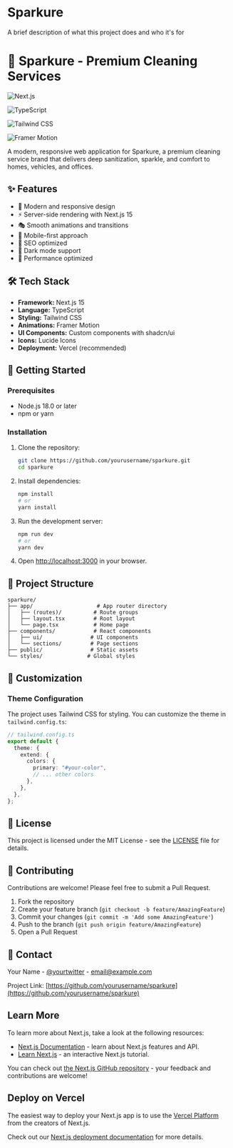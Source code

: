 # Sparkure

A brief description of what this project does and who it's for

# 🧹 Sparkure - Premium Cleaning Services

![Next.js](https://img.shields.io/badge/Next.js-13.0-black?style=for-the-badge&logo=next.js)

![TypeScript](https://img.shields.io/badge/TypeScript-5.0-blue?style=for-the-badge&logo=typescript)

![Tailwind CSS](https://img.shields.io/badge/Tailwind_CSS-3.0-38B2AC?style=for-the-badge&logo=tailwind-css)

![Framer Motion](https://img.shields.io/badge/Framer_Motion-10.0-black?style=for-the-badge&logo=framer)

A modern, responsive web application for Sparkure, a premium cleaning service brand that delivers deep sanitization, sparkle, and comfort to homes, vehicles, and offices.

## ✨ Features

- 🎨 Modern and responsive design
- ⚡ Server-side rendering with Next.js 15
- 🎭 Smooth animations and transitions
- 📱 Mobile-first approach
- 🎯 SEO optimized
- 🌙 Dark mode support
- 🚀 Performance optimized

## 🛠️ Tech Stack

- **Framework:** Next.js 15
- **Language:** TypeScript
- **Styling:** Tailwind CSS
- **Animations:** Framer Motion
- **UI Components:** Custom components with shadcn/ui
- **Icons:** Lucide Icons
- **Deployment:** Vercel (recommended)

## 🚀 Getting Started

### Prerequisites

- Node.js 18.0 or later
- npm or yarn

### Installation

1. Clone the repository:

   ```bash
   git clone https://github.com/yourusername/sparkure.git
   cd sparkure
   ```

2. Install dependencies:

   ```bash
   npm install
   # or
   yarn install
   ```

3. Run the development server:

   ```bash
   npm run dev
   # or
   yarn dev
   ```

4. Open [http://localhost:3000](http://localhost:3000) in your browser.

## 📁 Project Structure

```
sparkure/
├── app/                    # App router directory
│   ├── (routes)/          # Route groups
│   ├── layout.tsx         # Root layout
│   └── page.tsx           # Home page
├── components/            # React components
│   ├── ui/               # UI components
│   └── sections/         # Page sections
├── public/               # Static assets
└── styles/              # Global styles
```

## 🎨 Customization

### Theme Configuration

The project uses Tailwind CSS for styling. You can customize the theme in `tailwind.config.ts`:

```typescript
// tailwind.config.ts
export default {
  theme: {
    extend: {
      colors: {
        primary: "#your-color",
        // ... other colors
      },
    },
  },
};
```

## 📝 License

This project is licensed under the MIT License - see the [LICENSE](LICENSE) file for details.

## 🤝 Contributing

Contributions are welcome! Please feel free to submit a Pull Request.

1. Fork the repository
2. Create your feature branch (`git checkout -b feature/AmazingFeature`)
3. Commit your changes (`git commit -m 'Add some AmazingFeature'`)
4. Push to the branch (`git push origin feature/AmazingFeature`)
5. Open a Pull Request

## 📧 Contact

Your Name - [@yourtwitter](https://twitter.com/yourtwitter) - email@example.com

Project Link: [https://github.com/yourusername/sparkure](https://github.com/yourusername/sparkure)

## Learn More

To learn more about Next.js, take a look at the following resources:

- [Next.js Documentation](https://nextjs.org/docs) - learn about Next.js features and API.
- [Learn Next.js](https://nextjs.org/learn) - an interactive Next.js tutorial.

You can check out [the Next.js GitHub repository](https://github.com/vercel/next.js) - your feedback and contributions are welcome!

## Deploy on Vercel

The easiest way to deploy your Next.js app is to use the [Vercel Platform](https://vercel.com/new?utm_medium=default-template&filter=next.js&utm_source=create-next-app&utm_campaign=create-next-app-readme) from the creators of Next.js.

Check out our [Next.js deployment documentation](https://nextjs.org/docs/app/building-your-application/deploying) for more details.

#
